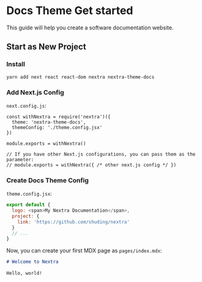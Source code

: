# Docs Theme Get started

This guide will help you create a software documentation website.

## Start as New Project

### Install

```shell
yarn add next react react-dom nextra nextra-theme-docs
```

### Add Next.js Config

`next.config.js`:
```tsx
const withNextra = require('nextra')({
  theme: 'nextra-theme-docs',
  themeConfig: './theme.config.jsx'
})
 
module.exports = withNextra()
 
// If you have other Next.js configurations, you can pass them as the parameter:
// module.exports = withNextra({ /* other next.js config */ })
```

### Create Docs Theme Config

`theme.config.jsx`:

```js
export default {
  logo: <span>My Nextra Documentation</span>,
  project: {
    link: 'https://github.com/shuding/nextra'
  }
  // ...
}
```


Now, you can create your first MDX page as `pages/index.mdx`:

```md
# Welcome to Nextra
 
Hello, world!
```
